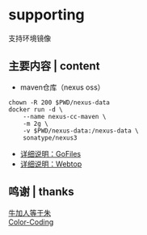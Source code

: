 # supporting
支持环境镜像

## 主要内容 | content
* maven仓库（nexus oss）
~~~
chown -R 200 $PWD/nexus-data
docker run -d \
    --name nexus-cc-maven \
    -m 2g \
    -v $PWD/nexus-data:/nexus-data \
    sonatype/nexus3
~~~
* [详细说明：GoFiles](./gofiles/README.md)
* [详细说明：Webtop](./webtop/README.md)

## 鸣谢 | thanks
[牛加人等于朱](http://baike.baidu.com/view/1769.htm "NiurenZhu")<br>
[Color-Coding](http://colorcoding.org/ "咔啦工作室")<br>
